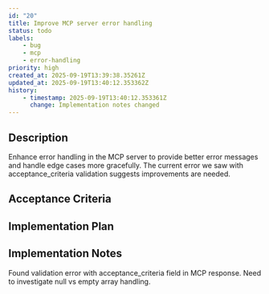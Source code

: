 ```yaml
---
id: "20"
title: Improve MCP server error handling
status: todo
labels:
    - bug
    - mcp
    - error-handling
priority: high
created_at: 2025-09-19T13:39:38.35261Z
updated_at: 2025-09-19T13:40:12.353362Z
history:
    - timestamp: 2025-09-19T13:40:12.353361Z
      change: Implementation notes changed
---
```

## Description

Enhance error handling in the MCP server to provide better error messages and handle edge cases more gracefully. The current error we saw with acceptance_criteria validation suggests improvements are needed.

## Acceptance Criteria
<!-- AC:BEGIN -->


<!-- AC:END -->

## Implementation Plan



## Implementation Notes

Found validation error with acceptance_criteria field in MCP response. Need to investigate null vs empty array handling.
